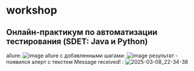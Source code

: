 # workshop
Онлайн-практикум по автоматизации тестирования (SDET: Java и Python)
---------------------------------------------------------------------
allure: ![image](https://github.com/user-attachments/assets/f044c891-706d-4044-95d0-976c96d581f1)
allure с добавленными шагами: ![image](https://github.com/user-attachments/assets/53c39453-0557-48a2-9734-1fde7edec4c4)
результат - появился алерт с текстом Message received! : ![2025-03-08_22-34-38](https://github.com/user-attachments/assets/d4e07e45-8c43-466b-8888-1653fd3d1223)
